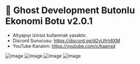 # :ghost: Ghost Development Butonlu Ekonomi Botu v2.0.1

- Altyapıyı izinsiz kullanmak yasaktır.
- Discord Sunucusu: https://discord.gg/d2yUfrh8XM
- YouTube Kanalım: https://youtube.com/c/kaanxd

![image](https://user-images.githubusercontent.com/83782358/151340559-2de44ad4-0bee-49f7-9756-0d5c5f9c3fe4.png)
![image](https://user-images.githubusercontent.com/83782358/151340662-7ebbac86-413f-4762-8d03-891db99dd799.png)
![image](https://user-images.githubusercontent.com/83782358/151340722-425621c7-81c0-4e43-b26a-9152fca50251.png)
![image](https://user-images.githubusercontent.com/83782358/151340784-a119c8bf-fc8b-4db0-b0b7-128a79d99096.png)
